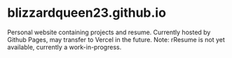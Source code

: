 # blizzardqueen23.github.io
Personal website containing projects and resume.
Currently hosted by Github Pages, may transfer to Vercel in the future.
Note: rResume is not yet available, currently a work-in-progress.
